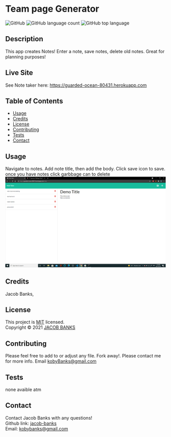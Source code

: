 # Team page Generator

![GitHub](https://img.shields.io/github/license/jacob-banks/Express-note-taker)
![GitHub language count](https://img.shields.io/github/languages/count/Express-note-taker)
![GitHub top language](https://img.shields.io/github/languages/top/jacob-banks/Express-note-taker)

## Description

This app creates Notes! Enter a note, save notes, delete old notes. Great for planning purposes!

## Live Site

See Note taker here: https://guarded-ocean-80431.herokuapp.com

## Table of Contents

- [Usage](#usage)
- [Credits](#credits)
- [License](#license)
- [Contributing](#contributing)
- [Tests](#Tests)
- [Contact](#contact)

## Usage

Navigate to notes. Add note title, then add the body. Click save icon to save. once you have notes click garbbage can to delete
![screenshot1](./img/screenshot.png)

## Credits

Jacob Banks,

## License

This project is [MIT](https://choosealicense.com/licenses/mit/) licensed.<br />
Copyright © 2021 [JACOB BANKS](https://github.com/jacob-banks)

## Contributing

Please feel free to add to or adjust any file. Fork away!. Please contact me for more info. Email kobyBanks@gmail.com

## Tests

none avaible atm

## Contact

Contact Jacob Banks with any questions!<br>
Github link: [jacob-banks](https://github.com/jacob-banks)<br>
Email: kobybanks@gmail.com
